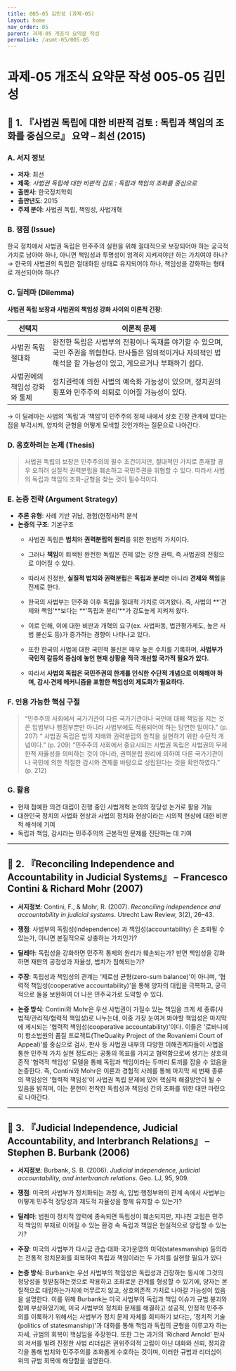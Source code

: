 ```yaml
---
title: 005-05 김민성 (과제-05)
layout: home
nav_order: 05
parent: 과제-05 개조식 요약문 작성
permalink: /asmt-05/005-05
---
```


# 과제-05 개조식 요약문 작성 005-05 김민성 

## 📘 1. 『사법권 독립에 대한 비판적 검토 : 독립과 책임의 조화를 중심으로』 요약 – 최선 (2015)

### A. 서지 정보  
- **저자**: 최선
- **제목**: *사법권 독립에 대한 비판적 검토 : 독립과 책임의 조화를 중심으로*  
- **출판사**: 한국정치학회
- **출판년도**: 2015
- **주제 분야**: 사법권 독립, 책임성, 사법개혁


### B. 쟁점 (Issue)  
한국 정치에서 사법권 독립은 민주주의 실현을 위해 절대적으로 보장되어야 하는 궁극적 가치로 남아야 하나, 아니면 책임성과 투명성이 엄격히 지켜져야만 하는 가치여야 하나?  
→ 한국의 사법권의 독립은 절대화된 상태로 유지되어야 하나, 책임성을 강화하는 형태로 개선되어야 하나?

### C. 딜레마 (Dilemma)  
**사법권 독립 보장과 사법권의 책임성 강화 사이의 이론적 긴장**:

| 선택지 | 이론적 문제 |
|--------|-------------|
| 사법권 독립 절대화 | 완전한 독립은 사법부의 전횡이나 독재를 야기할 수 있으며, 국민 주권을 위협한다. 판사들은 임의적이거나 자의적인 법 해석을 할 가능성이 있고, 게으르거나 부패하기 쉽다. |
| 사법권에의 책임성 강화와 통제 | 	정치권력에 의한 사법의 예속화 가능성이 있으며, 정치권의 횡포와 민주주의 쇠퇴로 이어질 가능성이 있다.  |

→ 이 딜레마는 사법의 ‘독립’과 ‘책임’이 민주주의 정체 내에서 상호 긴장 관계에 있다는 점을 부각시켜, 양자의 균형을 어떻게 모색할 것인가하는 질문으로 나아간다.


### D. 옹호하려는 논제 (Thesis)  
> 사법권 독립의 보장은 민주주의의 필수 조건이지만, 절대적인 가치로 존재할 경우 오히려 실질적 권력분립을 훼손하고 국민주권을 위협할 수 있다. 따라서 사법의 독립과 책임의 조화-균형을 찾는 것이 필수적이다.

### E. 논증 전략 (Argument Strategy)  
- **추론 유형**: 사례 기반 귀납, 경험(헌정사)적 분석
- **논증의 구조**:
  기본구조
  - 사법권 독립은 **법치**와 **권력분립의 원리**를 위한 헌법적 가치이다.
  - 그러나 **책임**이 퇴색된 완전한 독립은 견제 없는 강한 권력, 즉 사법권의 전횡으로 이어질 수 있다.
  - 따라서 진정한, **실질적 법치와 권력분립**은 **독립과 분리**뿐 아니라 **견제와 책임**을 전제로 한다.
   
  - 한국의 사법부는 민주화 이후 독립을 절대적 가치로 여겨왔다. 즉, 사법의 **'견제와 책임'**보다는 **'독립과 분리'**가 강도높게 지켜져 왔다. 
  - 이로 인해, 이에 대한 비판과 개혁의 요구(ex. 사법파동, 법관평가제도, 높은 사법 불신도 등)가 증가하는 경향이 나타나고 있다.
  - 또한 한국의 사법에 대한 국민적 불신은 매우 높은 수치를 기록하며, **사법부가 국민적 갈등의 중심에 놓인 현재 상황을 적극 개선할 국가적 필요가 있다.**
  - 따라서 **사법의 독립은 국민주권의 한계를 인식한 수단적 개념으로 이해해야 하며, 감시·견제 메커니즘을 포함한 책임성의 제도화가 필요하다.**

### F. 인용 가능한 핵심 구절
> “민주주의 사회에서 국가기관이 다른 국가기관이나 국민에 대해 책임을 지는 것은 입법부나 행정부뿐만 아니라 사법부에도 적용되어야 하는 당연한 일이다.” (p. 207)
> “ 사법권 독립은 법의 지배와 권력분립의 원칙을 실현하기 위한 수단적 개념이다.” (p. 209)
> “민주주의 사회에서 중요시되는 사법권 독립은 사법권의 무제한적 자율성을 의미하는 것이 아니라, 권력분립 원리에 의하여 다른 국가기관이나 국민에 의한 적절한 감시와 견제를 바탕으로 성립된다는 것을 확인하였다.” (p. 212)

### G. 활용
- 현재 첨예한 의견 대립이 진행 중인 사법개혁 논의의 정당성 논거로 활용 가능  
- 대한민국 정치의 사법화 현상과 사법의 정치화 현상이라는 시의적 현상에 대한 비판적 해석에 기여 
- 독립과 책임, 감시라는 민주주의의 근본적인 문제를 진단하는 데 기여

---

## 📘 2. 『Reconciling Independence and Accountability in Judicial Systems』 – Francesco Contini & Richard Mohr (2007)

- **서지정보**: Contini, F., & Mohr, R. (2007). *Reconciling independence and accountability in judicial systems*. Utrecht Law Review, 3(2), 26–43.

- **쟁점**: 사법부의 독립성(independence) 과 책임성(accountability) 은 조화될 수 있는가, 아니면 본질적으로 상충하는 가치인가?
- **딜레마**: 독립성을 강화하면 민주적 통제의 원리가 훼손되는가? 반면 책임성을 강화하면 재판의 공정성과 자율성, 법치가 침해되는가?
- **주장**: 독립성과 책임성의 관계는 ‘제로섬 균형(zero-sum balance)'이 아니며, ‘협력적 책임성(cooperative accountability)'을 통해 양자의 대립을 극복하고, 궁극적으로 둘을 보완하여 더 나은 민주국가로 도약할 수 있다.
- **논증 방식**: Contini와 Mohr은 우선 사법권이 가질수 있는 책임을 크게 세 종류(사법적/관리적/협력적 책임성)로 나누는데, 이중 가장 눈여겨 봐야할 책임성은 마지막에 제시되는 '협력적 책임성(cooperative accountability)'이다.
이들은 '로바니에미 항소법원의 품질 프로젝트(TheQuality Project of the Rovaniemi Court of Appeal)'를 중심으로 검사, 판사 등 사법권 내부의 다양한 이해관계자들이 사법을 통한 민주적 가치 실현 정도라는 공통의 목표를 가지고 협력함으로써 생기는 상호의존적 '협력적 책임성' 모델을 통해 독립과 책임이라는 두마리 토끼를 잡을 수 있음을 논증한다. 즉, Contini와 Mohr은 이론과 경험적 사례를 통해 마지막 세 번째 종류의 책임성인 '협력적 책임성'이 사법권 독립 문제에 있어 핵심적 해결방안이 될 수 있음을 밝히며, 이는 문헌이 천착한 독립성과 책임성 간의 조화를 위한 대안 마련으로 나아간다.

---

## 📘 3. 『Judicial Independence, Judicial Accountability, and Interbranch Relations』 – Stephen B. Burbank (2006)

- **서지정보**: Burbank, S. B. (2006). *Judicial independence, judicial accountability, and interbranch relations*. Geo. LJ, 95, 909.

- **쟁점**: 미국의 사법부가 정치화되는 과정 속, 입법·행정부와의 관계 속에서 사법부는 어떻게 민주적 정당성과 제도적 자율성을 함께 유지할 수 있는가?
- **딜레마**: 법원이 정치적 압력에 종속되면 독립성이 훼손되지만, 지나친 고립은 민주적 책임의 부재로 이어질 수 있는 환경 속 독립과 책임은 현실적으로 양립할 수 있는가?
- **주장**: 미국의 사법부가 다시금 관습·대화·국가운영의 미덕(statesmanship) 등의라는 전통적 정치문화를 회복하여 독립과 책임이라는 두 가치를 실현할 필요가 있다
- **논증 방식**: Burbank는 우선 사법부의 책임성은 독립성과 긴장하는 동시에 그것의 정당성을 뒷받침하는것으로 작용하고 조화로운 관계를 형성할 수 있기에, 양자는 본질적으로 대립하는가치에 머무르지 않고, 상호의존적 가치로 나아갈 가능성이 있음을 설명한다. 이를 위해 Burbank는 미국 사법부의 독립과 책임 이슈가 규범 붕괴와 함께 부상하였기에, 미국 사법부의 정치화 문제를 해결하고 성공적, 안정적 민주주의를 이룩하기 위해서는 사법부가 정치 문제 자체를 회피하기 보다는, '정치적 기술(politics of statesmanship)'과 대화를 통해 책임과 독립의 균형을 이루고자 하는 자세, 규범의 회복이 핵심임을 주장한다. 또한 그는 과거의 'Richard Arnold' 판사의 저서를 빌려 진정한 사법 리더십은 권위주의적 고립이 아닌 대화와 신뢰, 정치감각을 통해 법치와 민주주의를 조화롭게 수호하는 것이며, 이러한 규범과 리더십이 위의 규범 회복에 해당함을 설명한다.

